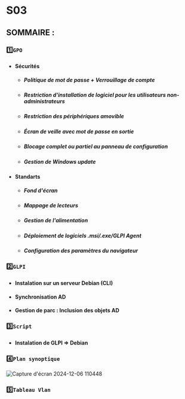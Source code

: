 # S03
## SOMMAIRE :
### 1️⃣`GPO`
* #### Sécurités
   * ##### Politique de mot de passe + Verrouillage de compte
   * ##### Restriction d'installation de logiciel pour les utilisateurs non-administrateurs
   * ##### Restriction des périphériques amovible
   * ##### Écran de veille avec mot de passe en sortie
   * ##### Blocage complet ou partiel au panneau de configuration
   * ##### Gestion de Windows update
* #### Standarts 
   * ##### Fond d'écran
   * ##### Mappage de lecteurs
   * ##### Gestion de l'alimentation
   * ##### Déploiement de logiciels .msi/.exe/GLPI Agent
   * ##### Configuration des paramètres du navigateur
### 2️⃣`GLPI`
* #### Instalation sur un serveur Debian (CLI)
* #### Synchronisation AD
* #### Gestion de parc : Inclusion des objets AD
### 3️⃣`Script`
* #### Instalation de GLPI => Debian 
### 4️⃣`Plan synoptique`
![Capture d'écran 2024-12-06 110448](https://github.com/user-attachments/assets/07ad857a-b3d5-403e-9d7d-8efda0097c5f)

### 5️⃣`Tableau Vlan`





